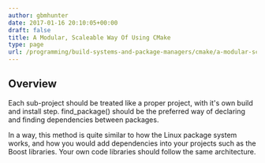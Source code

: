 ```yaml
---
author: gbmhunter
date: 2017-01-16 20:10:05+00:00
draft: false
title: A Modular, Scaleable Way Of Using CMake
type: page
url: /programming/build-systems-and-package-managers/cmake/a-modular-scaleable-way-of-using-cmake
---
```


## Overview

Each sub-project should be treated like a proper project, with it's own build and install step. find_package() should be the preferred way of declaring and finding dependencies between packages.

In a way, this method is quite similar to how the Linux package system works, and how you would add dependencies into your projects such as the Boost libraries. Your own code libraries should follow the same architecture.
